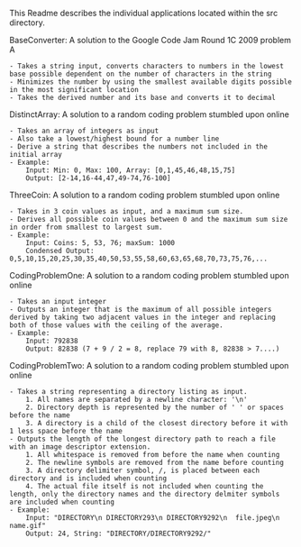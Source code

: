 This Readme describes the individual applications located within the src directory.

BaseConverter:
	A solution to the Google Code Jam Round 1C 2009 problem A
	
	- Takes a string input, converts characters to numbers in the lowest base possible dependent on the number of characters in the string
	- Minimizes the number by using the smallest available digits possible in the most significant location
	- Takes the derived number and its base and converts it to decimal
	
DistinctArray:
	A solution to a random coding problem stumbled upon online
	
	- Takes an array of integers as input
	- Also take a lowest/highest bound for a number line
	- Derive a string that describes the numbers not included in the initial array
	- Example:
		Input: Min: 0, Max: 100, Array: [0,1,45,46,48,15,75]
		Output: [2-14,16-44,47,49-74,76-100]
		
ThreeCoin:
	A solution to a random coding problem stumbled upon online
	
	- Takes in 3 coin values as input, and a maximum sum size.
	- Derives all possible coin values between 0 and the maximum sum size in order from smallest to largest sum.
	- Example:
		Input: Coins: 5, 53, 76; maxSum: 1000
		Condensed Output: 0,5,10,15,20,25,30,35,40,50,53,55,58,60,63,65,68,70,73,75,76,...
		
CodingProblemOne:
	A solution to a random coding problem stumbled upon online
	
	- Takes an input integer
	- Outputs an integer that is the maximum of all possible integers derived by taking two adjacent values in the integer and replacing both of those values with the ceiling of the average.
	- Example:
		Input: 792838
		Output: 82838 (7 + 9 / 2 = 8, replace 79 with 8, 82838 > 7....)
		
CodingProblemTwo:
	A solution to a random coding problem stumbled upon online
	
	- Takes a string representing a directory listing as input.
		1. All names are separated by a newline character: '\n'
		2. Directory depth is represented by the number of ' ' or spaces before the name
		3. A directory is a child of the closest directory before it with 1 less space before the name
	- Outputs the length of the longest directory path to reach a file with an image descriptor extension.
		1. All whitespace is removed from before the name when counting
		2. The newline symbols are removed from the name before counting
		3. A directory delimiter symbol, /, is placed between each directory and is included when counting
		4. The actual file itself is not included when counting the length, only the directory names and the directory delmiter symbols are included when counting
	- Example:
		Input: "DIRECTORY\n DIRECTORY293\n DIRECTORY9292\n  file.jpeg\n name.gif"
		Output: 24, String: "DIRECTORY/DIRECTORY9292/"
		

